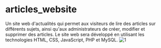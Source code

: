 # articles_website
Un site web d'actualités qui permet aux visiteurs de lire des articles sur différents sujets, ainsi qu'aux 
administrateurs de créer, modifier et supprimer des articles. Le site web sera 
développé en utilisant les technologies HTML, CSS, JavaScript, PHP et MySQL.
![1](https://github.com/user-attachments/assets/73712cea-4099-4ada-ad16-f58472bf0d70)
